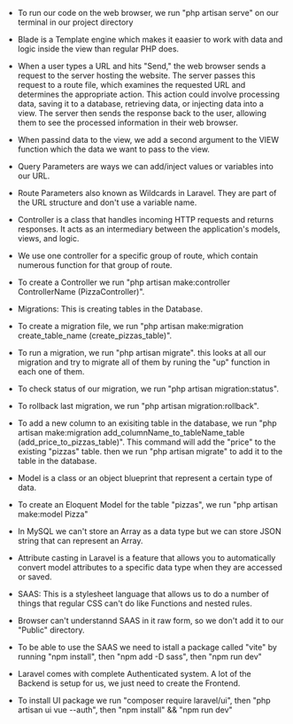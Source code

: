 -   To run our code on the web browser, we run "php artisan serve" on our terminal in our project directory

-   Blade is a Template engine which makes it eaasier to work with data and logic inside the view than regular PHP does.

-   When a user types a URL and hits "Send," the web browser sends a request to the server hosting the website. The server passes this request to a route file, which examines the requested URL and determines the appropriate action. This action could involve processing data, saving it to a database, retrieving data, or injecting data into a view. The server then sends the response back to the user, allowing them to see the processed information in their web browser.

-   When passind data to the view, we add a second argument to the VIEW function which the data we want to pass to the view.

-   Query Parameters are ways we can add/inject values or variables into our URL.

-   Route Parameters also known as Wildcards in Laravel. They are part of the URL structure and don't use a variable name.

-   Controller is a class that handles incoming HTTP requests and returns responses. It acts as an intermediary between the application's models, views, and logic.

-   We use one controller for a specific group of route, which contain numerous function for that group of route.

-   To create a Controller we run "php artisan make:controller ControllerName (PizzaController)".

-   Migrations: This is creating tables in the Database.

-   To create a migration file, we run "php artisan make:migration create_table_name (create_pizzas_table)".

-   To run a migration, we run "php artisan migrate". this looks at all our migration and try to migrate all of them by runing the "up" function in each one of them.

-   To check status of our migration, we run "php artisan migration:status".

-   To rollback last migration, we run "php artisan migration:rollback".

-   To add a new column to an exisiting table in the database, we run "php artisan make:migration add_columnName_to_tableName_table (add_price_to_pizzas_table)". This command will add the "price" to the existing "pizzas" table. then we run "php artisan migrate" to add it to the table in the database.

-   Model is a class or an object blueprint that represent a certain type of data.

-   To create an Eloquent Model for the table "pizzas", we run "php artisan make:model Pizza"

-   In MySQL we can't store an Array as a data type but we can store JSON string that can represent an Array.

-   Attribute casting in Laravel is a feature that allows you to automatically convert model attributes to a specific data type when they are accessed or saved.

-   SAAS: This is a stylesheet language that allows us to do a number of things that regular CSS can't do like Functions and nested rules.

-   Browser can't understannd SAAS in it raw form, so we don't add it to our "Public" directory.

-   To be able to use the SAAS we need to istall a package called "vite" by running "npm install", then "npm add -D sass", then "npm run dev"

-   Laravel comes with complete Authenticated system. A lot of the Backend is setup for us, we just need to create the Frontend.

-   To install UI package we run "composer require laravel/ui", then "php artisan ui vue --auth", then "npm install" && "npm run dev"
